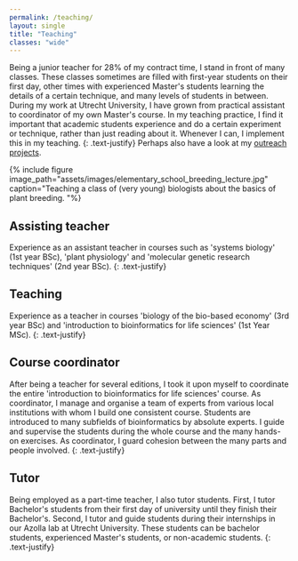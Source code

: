 ```yaml
---
permalink: /teaching/
layout: single
title: "Teaching"
classes: "wide"
---
```


Being a junior teacher for 28% of my contract time, I stand in front of many classes.
These classes sometimes are filled with first-year students on their first day, other times with experienced Master's students learning the details of a certain technique, and many levels of students in between. 
During my work at Utrecht University, I have grown from practical assistant to coordinator of my own Master's course. 
In my teaching practice, I find it important that academic students experience and do a certain experiment or technique, rather than just reading about it. 
Whenever I can, I implement this in my teaching.
{: .text-justify}
Perhaps also have a look at my [outreach projects](/outreach/).

{% include figure image_path="assets/images/elementary_school_breeding_lecture.jpg" caption="Teaching a class of (very young) biologists about the basics of plant breeding. "%}


## Assisting teacher
Experience as an assistant teacher in courses such as 'systems biology' (1st year BSc), 'plant physiology' and 'molecular genetic research techniques' (2nd year BSc).
{: .text-justify}
## Teaching
Experience as a teacher in courses 'biology of the bio-based economy' (3rd year BSc) and 'introduction to bioinformatics for life sciences' (1st Year MSc).
{: .text-justify}
## Course coordinator
After being a teacher for several editions, I took it upon myself to coordinate the entire 'introduction to bioinformatics for life sciences' course. 
As coordinator, I manage and organise a team of experts from various local institutions with whom I build one consistent course. 
Students are introduced to many subfields of bioinformatics by absolute experts. 
I guide and supervise the students during the whole course and the many hands-on exercises. 
As coordinator, I guard cohesion between the many parts and people involved.
{: .text-justify}
## Tutor
Being employed as a part-time teacher, I also tutor students. 
First, I tutor Bachelor's students from their first day of university until they finish their Bachelor's. 
Second, I tutor and guide students during their internships in our Azolla lab at Utrecht University. 
These students can be bachelor students, experienced Master's students, or non-academic students.
{: .text-justify}



